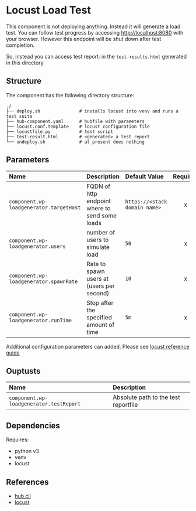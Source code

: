 # Locust Load Test

This component is not deploying anything. Instead it will generate a load test. You can follow test progress by accessing [http://localhost:8080](localhost:8080) with your browser. However this endpoint will be shut down after test completion.

So, instead you can access test report: in the `test-results.html` generated in this directory

## Structure

The component has the following directory structure:

```text
./
├── deploy.sh               # installs locust into venv and runs a test suite
├── hub-component.yaml      # hubfile with parameters
├── locust.conf.template    # locust configuration file
├── locustfile.py           # test script
├── test-result.html        # <generated> a test report
└── undeploy.sh             # at present does nothing
```

## Parameters

| Name      | Description | Default Value | Required
| :-------- | :--------   | :--------     | :--:
| `component.wp-loadgenerator.targetHost` | FQDN of http endpoint where to send some loads | `https://<stack domain name>` | x |
| `component.wp-loadgenerator.users` | number of users to simulate load | `50` | x |
| `component.wp-loadgenerator.spawnRate` | Rate to spawn users at (users per second) | `10` | x |
| `component.wp-loadgenerator.runTime` | Stop after the specified amount of time | `5m` | x |

Additional configuration parameters can added. Please see [locust reference guide](https://docs.locust.io/en/stable/configuration.html)

## Ouptusts

| Name      | Description |
| :-------- | :--------   |
| `component.wp-loadgenerator.testReport` | Absolute path to the test reportfile |

## Dependencies

Requires:

* python v3
* venv
* locust

## References

* [hub cli](https://github.com/agilestacks/hub/wiki)
* [locust](https://docs.locust.io/en/stable/configuration.html)
